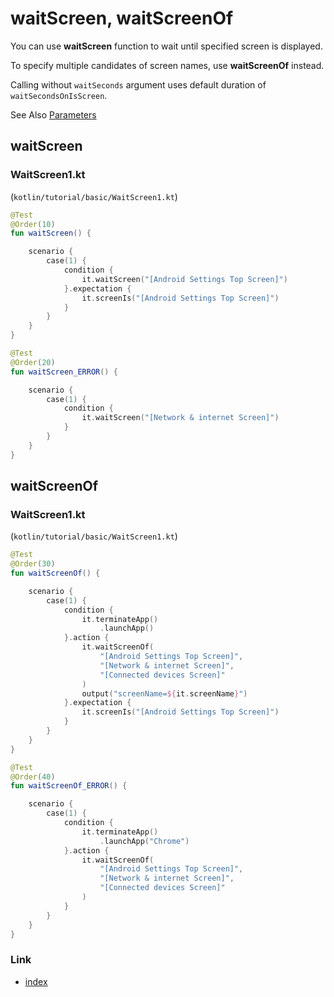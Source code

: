 # waitScreen, waitScreenOf

You can use **waitScreen** function to wait until specified screen is displayed.

To specify multiple candidates of screen names, use **waitScreenOf** instead.

Calling without `waitSeconds` argument uses default duration of `waitSecondsOnIsScreen`.

See Also [Parameters](../parameter/parameters.md)

## waitScreen

### WaitScreen1.kt

(`kotlin/tutorial/basic/WaitScreen1.kt`)

```kotlin
@Test
@Order(10)
fun waitScreen() {

    scenario {
        case(1) {
            condition {
                it.waitScreen("[Android Settings Top Screen]")
            }.expectation {
                it.screenIs("[Android Settings Top Screen]")
            }
        }
    }
}

@Test
@Order(20)
fun waitScreen_ERROR() {

    scenario {
        case(1) {
            condition {
                it.waitScreen("[Network & internet Screen]")
            }
        }
    }
}
```

## waitScreenOf

### WaitScreen1.kt

(`kotlin/tutorial/basic/WaitScreen1.kt`)

```kotlin
@Test
@Order(30)
fun waitScreenOf() {

    scenario {
        case(1) {
            condition {
                it.terminateApp()
                    .launchApp()
            }.action {
                it.waitScreenOf(
                    "[Android Settings Top Screen]",
                    "[Network & internet Screen]",
                    "[Connected devices Screen]"
                )
                output("screenName=${it.screenName}")
            }.expectation {
                it.screenIs("[Android Settings Top Screen]")
            }
        }
    }
}

@Test
@Order(40)
fun waitScreenOf_ERROR() {

    scenario {
        case(1) {
            condition {
                it.terminateApp()
                    .launchApp("Chrome")
            }.action {
                it.waitScreenOf(
                    "[Android Settings Top Screen]",
                    "[Network & internet Screen]",
                    "[Connected devices Screen]"
                )
            }
        }
    }
}
```

### Link

- [index](../../index.md)
